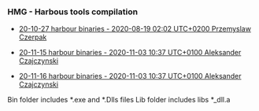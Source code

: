 ### HMG - Harbous tools compilation

- [20-10-27 harbour binaries - 2020-08-19 02:02 UTC+0200 Przemyslaw Czerpak](https://github.com/asistex/hmg_tools_compilation/raw/main/hb32_mgw930_32b_2020_10_27.zip)

- [20-11-15 harbour binaries - 2020-11-03 10:37 UTC+0100 Aleksander Czajczynski](https://github.com/asistex/hmg_tools_compilation/raw/main/hb32_mgw930_32b_2020_11_15.zip)

- [20-11-16 harbour binaries - 2020-11-03 10:37 UTC+0100 Aleksander Czajczynski](
https://github.com/asistex/hmg_tools_compilation/suites/1509609100/artifacts/26489592)

Bin folder includes *.exe and *.Dlls files
Lib folder includes libs *_dll.a
